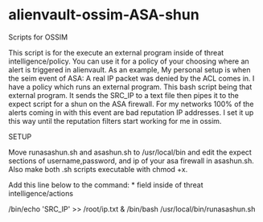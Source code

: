alienvault-ossim-ASA-shun
================

Scripts for OSSIM

<p>This script is for the execute an external program inside of threat intelligence/policy. You can use it for a policy of your choosing where an alert is triggered in alienvault. As an example, My personal setup is when the seim event of ASA: A real IP packet was denied by the ACL comes in. I have a policy which runs an external program. This bash script being that external program. It sends the SRC_IP to a text file then pipes it to the expect script for a shun on the ASA firewall. For my networks 100% of the alerts coming in with this event are bad reputation IP addresses. I set it up this way until the reputation filters start working for me in ossim. 

<p>SETUP</p>
Move runasashun.sh and asashun.sh to /usr/local/bin and edit the expect sections of username,password, and ip of your asa firewall in asashun.sh. Also make both .sh scripts executable with chmod +x. </p>

<p>Add this line below to the command: * field inside of threat intelligence/actions</p>
/bin/echo 'SRC_IP' >> /root/ip.txt & /bin/bash /usr/local/bin/runasashun.sh
